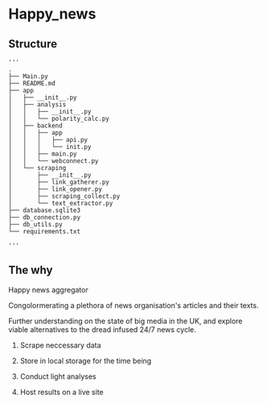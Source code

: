 # Happy_news

## Structure
	'''
	.
	├── Main.py
	├── README.md
	├── app
	│   ├── __init__.py
	│   ├── analysis
	│   │   ├── __init__.py
	│   │   └── polarity_calc.py
	│   ├── backend
	│   │   ├── app
	│   │   │   ├── api.py
	│   │   │   └── init.py
	│   │   ├── main.py
	│   │   └── webconnect.py
	│   └── scraping
	│       ├── __init__.py
	│       ├── link_gatherer.py
	│       ├── link_opener.py
	│       ├── scraping_collect.py
	│       └── text_extractor.py
	├── database.sqlite3
	├── db_connection.py
	├── db_utils.py
	└── requirements.txt

	'''

## The why

Happy news aggregator 

Congolormerating a plethora of news organisation's articles and their texts.

Further understanding on the state of big media in the UK, and explore viable alternatives to the dread infused 24/7 news cycle.

1. Scrape neccessary data

2. Store in local storage for the time being

3. Conduct light analyses

4. Host results on a live site
